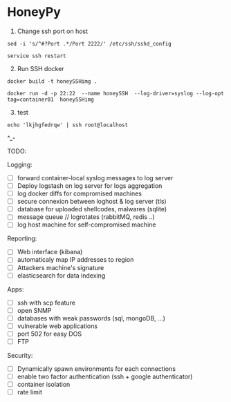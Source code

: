# HoneyPy

1. Change ssh port on host

`sed -i 's/^#?Port .*/Port 2222/' /etc/ssh/sshd_config`

`service ssh restart`

2. Run SSH docker

`docker build -t honeySSHimg .`

`docker run -d -p 22:22  --name honeySSH  --log-driver=syslog --log-opt tag=container01  honeySSHimg`

3. test

`echo 'lkjhgfedrqw' | ssh root@localhost`


^_-
	
	
TODO:

Logging:
- [ ] forward container-local syslog messages to log server
- [ ] Deploy logstash on log server for logs aggregation
- [ ] log docker diffs for compromised machines
- [ ] secure connexion between loghost & log server (tls)
- [ ] database for uploaded shellcodes, malwares (sqlite)
- [ ] message queue // logrotates (rabbitMQ, redis ..)
- [ ] log host machine for self-compromised machine

Reporting:
- [ ] Web interface (kibana)
- [ ] automaticaly map IP addresses to region
- [ ] Attackers machine's signature
- [ ] elasticsearch for data indexing

Apps:
- [ ] ssh with scp feature
- [ ] open SNMP
- [ ] databases with weak passwords (sql, mongoDB, ...)
- [ ] vulnerable web applications
- [ ] port 502 for easy DOS
- [ ] FTP

Security:
- [ ] Dynamically spawn environments for each connections
- [ ] enable two factor authentication (ssh + google authenticator)
- [ ] container isolation
- [ ] rate limit
